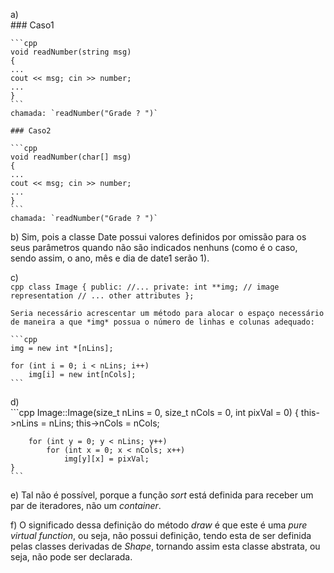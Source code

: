 a)	
	### Caso1
	
	```cpp                                      
	void readNumber(string msg)                                    
	{
	...
	cout << msg; cin >> number;
	...
	}
	```
	chamada: `readNumber("Grade ? ")`       
	
	### Caso2
	
	```cpp                                                          
	void readNumber(char[] msg)                                    
	{
	...
	cout << msg; cin >> number;
	...
	}
	```
	chamada: `readNumber("Grade ? ")`	
	
b) Sim, pois a classe Date possui valores definidos por omissão para os seus parâmetros quando não são indicados nenhuns (como é o caso, sendo assim, o ano, mês e dia de date1
   serão 1).
   
c)  
	```cpp
	class Image {
		public:
			//...
		private:
			int **img; // image representation
			// ... other attributes
	};
	```
   
	Seria necessário acrescentar um método para alocar o espaço necessário de maneira a que *img* possua o número de linhas e colunas adequado:
	
	```cpp
	img = new int *[nLins];
	
	for (int i = 0; i < nLins; i++)
		img[i] = new int[nCols];
	```
	
d)  
	```cpp
	Image::Image(size_t nLins = 0, size_t nCols = 0, int pixVal = 0) {
		this->nLins = nLins;
		this->nCols = nCols;

		for (int y = 0; y < nLins; y++)
			for (int x = 0; x < nCols; x++)
				img[y][x] = pixVal;
	}
	```

e) Tal não é possível, porque a função *sort* está definida para receber um par de iteradores, não um *container*.

f) O significado dessa definição do método *draw* é que este é uma *pure virtual function*, ou seja, não possui definição, tendo esta de ser definida pelas classes derivadas
   de *Shape*, tornando assim esta classe abstrata, ou seja, não pode ser declarada.